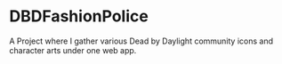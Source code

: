 # DBDFashionPolice
A Project where I gather various Dead by Daylight community icons and character arts under one web app.
